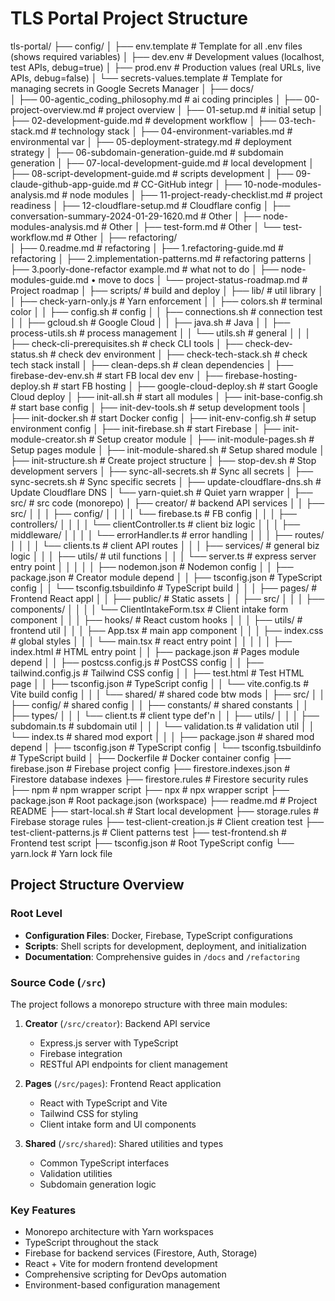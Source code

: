 # TLS Portal Project Structure


tls-portal/
├── config/
│   ├── env.template            # Template for all .env files (shows required variables)
│   ├── dev.env                 # Development values (localhost, test APIs, debug=true)
│   ├── prod.env                # Production values (real URLs, live APIs, debug=false)
│   └── secrets-values.template # Template for managing secrets in Google Secrets Manager
│
├── docs/         						   
│   ├── 00-agentic_coding_philosophy.md    # ai coding principles
│   ├── 00-project-overview.md             # project overview
│   ├── 01-setup.md                        # initial setup
│   ├── 02-development-guide.md            # development workflow
│   ├── 03-tech-stack.md                   # technology stack
│   ├── 04-environment-variables.md        # environmental var
│   ├── 05-deployment-strategy.md          # deployment strategy
│   ├── 06-subdomain-generation-guide.md   # subdomain generation
│   ├── 07-local-development-guide.md      # local development
│   ├── 08-script-development-guide.md     # scripts development
│   ├── 09-claude-github-app-guide.md      # CC-GitHub integr
│   ├── 10-node-modules-analysis.md        # node modules
│   ├── 11-project-ready-checklist.md      # project readiness
│   ├── 12-cloudflare-setup.md             # Cloudflare config
│   ├── conversation-summary-2024-01-29-1620.md 	# Other
│   ├── node-modules-analysis.md				 	# Other
│   ├── test-form.md								# Other
│   └── test-workflow.md							# Other
│
├── refactoring/                
│   ├── 0.readme.md                     # refactoring
│   ├── 1.refactoring-guide.md          # refactoring
│   ├── 2.implementation-patterns.md    # refactoring patterns
│   ├── 3.poorly-done-refactor example.md 	# what not to do
│   ├── node-modules-guide.md            	• move to docs
│   └── project-status-roadmap.md          	# Project roadmap
│
├── scripts/            			# build and deploy
│   ├── lib/            			# util library
│   │   ├── check-yarn-only.js      # Yarn enforcement
│   │   ├── colors.sh               # terminal color
│   │   ├── config.sh               # config
│   │   ├── connections.sh          # connection test
│   │   ├── gcloud.sh               # Google Cloud
│   │   ├── java.sh                 # Java
│   │   ├── process-utils.sh        # process management
│   │   └── utils.sh                # general
│   │
│   ├── check-cli-prerequisites.sh  # check CLI tools
│   ├── check-dev-status.sh         # check dev environment
│   ├── check-tech-stack.sh         # check tech stack install
│   ├── clean-deps.sh               # clean dependencies
│   ├── firebase-dev-env.sh         # start FB local dev env
│   ├── firebase-hosting-deploy.sh  # start FB hosting
│   ├── google-cloud-deploy.sh      # start Google Cloud deploy
│   ├── init-all.sh                 # start all modules
│   ├── init-base-config.sh         # start base config
│   ├── init-dev-tools.sh           # setup development tools
│   ├── init-docker.sh              # start Docker config
│   ├── init-env-config.sh          # setup environment config
│   ├── init-firebase.sh            # start Firebase
│   ├── init-module-creator.sh      # Setup creator module
│   ├── init-module-pages.sh        # Setup pages module
│   ├── init-module-shared.sh       # Setup shared module
│   ├── init-structure.sh           # Create project structure
│   ├── stop-dev.sh                 # Stop development servers
│   ├── sync-all-secrets.sh         # Sync all secrets
│   ├── sync-secrets.sh             # Sync specific secrets
│   ├── update-cloudflare-dns.sh    # Update Cloudflare DNS
│   └── yarn-quiet.sh               # Quiet yarn wrapper
│
├── src/                       		# src code (monorepo)
│   ├── creator/                    # backend API services
│   │   ├── src/
│   │   │   ├── config/
│   │   │   │   └── firebase.ts     		# FB config
│   │   │   ├── controllers/
│   │   │   │   └── clientController.ts  	# client biz logic
│   │   │   ├── middleware/
│   │   │   │   └── errorHandler.ts  		# error handling
│   │   │   ├── routes/
│   │   │   │   └── clients.ts     # client API routes
│   │   │   ├── services/          # general biz logic
│   │   │   ├── utils/             # util functions
│   │   │   └── server.ts          # express server entry point
│   │   │
│   │   ├── nodemon.json           # Nodemon config
│   │   ├── package.json           # Creator module depend
│   │   ├── tsconfig.json          # TypeScript config
│   │   └── tsconfig.tsbuildinfo   # TypeScript build
│   │
│   ├── pages/                     # Frontend React appl
│   │   ├── public/                # Static assets
│   │   ├── src/
│   │   │   ├── components/
│   │   │   │   └── ClientIntakeForm.tsx   # Client intake form component
│   │   │   ├── hooks/                     # React custom hooks
│   │   │   ├── utils/                     # frontend util
│   │   │   ├── App.tsx                    # main app component
│   │   │   ├── index.css                  # global styles
│   │   │   └── main.tsx                   # react entry point
│   │   │
│   │   ├── index.html                     # HTML entry point
│   │   ├── package.json                   # Pages module depend
│   │   ├── postcss.config.js              # PostCSS config
│   │   ├── tailwind.config.js             # Tailwind CSS config
│   │   ├── test.html                      # Test HTML page
│   │   ├── tsconfig.json                  # TypeScript config
│   │   └── vite.config.ts                 # Vite build config
│   │
│   └── shared/                            # shared code btw mods
│       ├── src/
│       │   ├── config/                    # shared config
│       │   ├── constants/                 # shared constants
│       │   ├── types/
│       │   │   └── client.ts          	   # client type def'n
│       │   ├── utils/
│       │   │   ├── subdomain.ts           # subdomain util
│       │   │   └── validation.ts          # validation util
│       │   └── index.ts                   # shared mod export
│       │
│       ├── package.json                   # shared mod depend
│       ├── tsconfig.json                  # TypeScript config
│       └── tsconfig.tsbuildinfo           # TypeScript build
│
├── Dockerfile                     # Docker container config
├── firebase.json                  # Firebase project config
├── firestore.indexes.json         # Firestore database indexes
├── firestore.rules                # Firestore security rules
├── npm                            # npm wrapper script
├── npx                            # npx wrapper script
├── package.json                   # Root package.json (workspace)
├── readme.md                      # Project README
├── start-local.sh                 # Start local development
├── storage.rules                  # Firebase storage rules
├── test-client-creation.js        		# Client creation test
├── test-client-patterns.js             # Client patterns test
├── test-frontend.sh                    # Frontend test script
├── tsconfig.json                       # Root TypeScript config
└── yarn.lock                           # Yarn lock file

## Project Structure Overview

### Root Level
- **Configuration Files**: Docker, Firebase, TypeScript configurations
- **Scripts**: Shell scripts for development, deployment, and initialization
- **Documentation**: Comprehensive guides in `/docs` and `/refactoring`

### Source Code (`/src`)
The project follows a monorepo structure with three main modules:

1. **Creator** (`/src/creator`): Backend API service
   - Express.js server with TypeScript
   - Firebase integration
   - RESTful API endpoints for client management

2. **Pages** (`/src/pages`): Frontend React application
   - React with TypeScript and Vite
   - Tailwind CSS for styling
   - Client intake form and UI components

3. **Shared** (`/src/shared`): Shared utilities and types
   - Common TypeScript interfaces
   - Validation utilities
   - Subdomain generation logic

### Key Features
- Monorepo architecture with Yarn workspaces
- TypeScript throughout the stack
- Firebase for backend services (Firestore, Auth, Storage)
- React + Vite for modern frontend development
- Comprehensive scripting for DevOps automation
- Environment-based configuration management